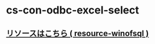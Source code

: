 # cs-con-odbc-excel-select

## [リソースはこちら ( resource-winofsql )](https://github.com/winofsql/resource-winofsql)
